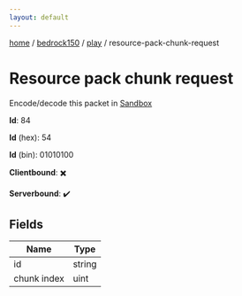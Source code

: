```yaml
---
layout: default
---
```


[home](/)  /  [bedrock150](/protocol/bedrock150)  /  [play](/protocol/bedrock150/play)  /  resource-pack-chunk-request

# Resource pack chunk request

Encode/decode this packet in [Sandbox](../../../sandbox/bedrock150#play.resource_pack_chunk_request)

**Id**: 84

**Id** (hex): 54

**Id** (bin): 01010100

**Clientbound**: ✖️

**Serverbound**: ✔️

## Fields

Name | Type
---|---
id | string
chunk index | uint
